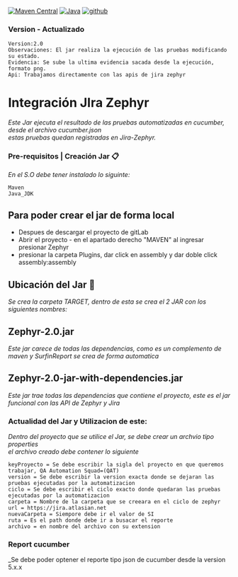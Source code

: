 [![Maven Central](https://img.shields.io/maven-central/v/io.github.bonigarcia/webdrivermanager.svg)]()
[![Java](https://img.shields.io/badge/JavaJDK-v11.0-gren)]()
[![github](https://img.shields.io/badge/Git__Patricio_Calderon-GitHub-black)](https://github.com/Estirp3)



### Version - Actualizado 
```properties
Version:2.0
Observaciones: El jar realiza la ejecución de las pruebas modificando su estado.
Evidencia: Se sube la ultima evidencia sacada desde la ejecución, formato png.
Api: Trabajamos directamente con las apis de jira zephyr
```
# Integración JIra Zephyr
_Este Jar ejecuta el resultado de las pruebas automatizadas en cucumber, desde el archivo cucumber.json_ <br>
_estas pruebas quedan registradas en Jira-Zephyr._ <br>

### Pre-requisitos | Creación Jar 📋
_En el S.O debe tener instalado lo siguinte:_
```
Maven
Java_JDK 
```
## Para poder crear el jar de forma local

* Despues de descargar el proyecto de gitLab
* Abrir el proyecto - en el apartado derecho "MAVEN" al ingresar presionar Zephyr
* presionar la carpeta Plugins, dar click en assembly y dar doble click assembly:assembly

## Ubicación del Jar 🚀
_Se crea la carpeta TARGET, dentro de esta se crea el 2 JAR con los siguientes nombres:_
## Zephyr-2.0.jar
_Este jar carece de todas las dependencias, como es un complemento de maven y SurfinReport se crea de forma automatica_
## Zephyr-2.0-jar-with-dependencies.jar
_Este jar trae todas las dependencias que contiene el proyecto, este es el jar funcional con las API de Zephyr y Jira_
###  Actualidad del Jar y Utilizacion de este:
_Dentro del proyecto que se utilice el Jar, se debe crear un archvio tipo properties <br> el archivo creado debe contener lo siguiente_

```properties
keyProyecto = Se debe escribir la sigla del proyecto en que queremos trabajar, QA Automation Squad=(QAT)  
version = Se debe escribir la version exacta donde se dejaran las pruebas ejecutadas por la automatizacion 
ciclo = Se debe escribir el ciclo exacto donde quedaran las pruebas ejecutadas por la automatizacion 
carpeta = Nombre de la carpeta que se creeara en el ciclo de zephyr    
url = https://jira.atlasian.net
nuevaCarpeta = Siempore debe ir el valor de SI
ruta = Es el path donde debe ir a busacar el reporte 
archivo = en nombre del archivo con su extension

```
### Report cucumber

_Se debe poder optener el reporte tipo json de cucumber desde la version 5.x.x